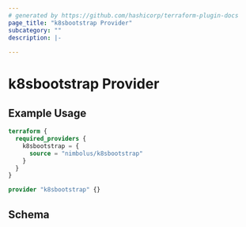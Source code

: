```yaml
---
# generated by https://github.com/hashicorp/terraform-plugin-docs
page_title: "k8sbootstrap Provider"
subcategory: ""
description: |-
  
---
```


# k8sbootstrap Provider



## Example Usage

```terraform
terraform {
  required_providers {
    k8sbootstrap = {
      source = "nimbolus/k8sbootstrap"
    }
  }
}

provider "k8sbootstrap" {}
```

<!-- schema generated by tfplugindocs -->
## Schema
